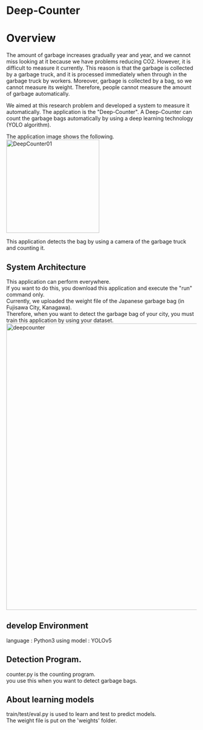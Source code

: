 # Deep-Counter
# Overview
The amount of garbage increases gradually year and year, and we cannot miss looking at it because we have problems reducing CO2.
However, it is difficult to measure it currently. This reason is that the garbage is collected by a garbage truck, and it is processed immediately when through in the garbage truck by workers.  Moreover, garbage is collected by a bag, so we cannot measure its weight.
Therefore, people cannot measure the amount of garbage automatically.
  
We aimed at this research problem and developed a system to measure it automatically.
The application is the "Deep-Counter".
A Deep-Counter can count the garbage bags automatically by using a deep learning technology (YOLO algorithm).

The application image shows the following.  
<img width="246" alt="DeepCounter01" src="https://user-images.githubusercontent.com/13267712/140925742-3ed69fc1-165a-4a82-9722-e70bcd58e6f1.png">


This application detects the bag by using a camera of the garbage truck and counting it.  


## System Architecture
This application can perform everywhere.  
If you want to do this, you download this application and execute the "run" command only.  
Currently, we uploaded the weight file of the Japanese garbage bag (in Fujisawa City, Kanagawa).  
Therefore, when you want to detect the garbage bag of your city, you must train this application by using your dataset.  
<img width="756" alt="deepcounter" src="https://user-images.githubusercontent.com/13267712/140927272-6c531b5b-d65f-434d-9748-6493aa8b3ef3.png">



## develop Environment
language : Python3
using model : YOLOv5

## Detection Program.
counter.py is the counting program.  
you use this when you want to detect garbage bags.

## About learning models
train/test/eval.py is used to learn and test to predict models.  
The weight file is put on the 'weights' folder.
